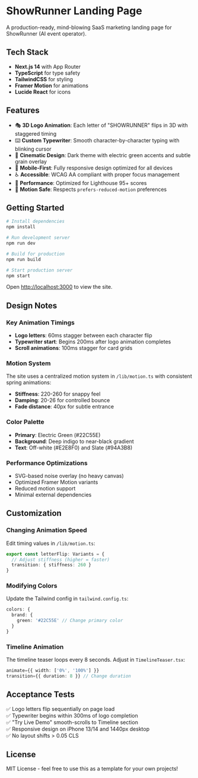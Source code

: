 # ShowRunner Landing Page

A production-ready, mind-blowing SaaS marketing landing page for ShowRunner (AI event operator).

## Tech Stack

- **Next.js 14** with App Router
- **TypeScript** for type safety
- **TailwindCSS** for styling
- **Framer Motion** for animations
- **Lucide React** for icons

## Features

- 🎭 **3D Logo Animation**: Each letter of "SHOWRUNNER" flips in 3D with staggered timing
- ⌨️ **Custom Typewriter**: Smooth character-by-character typing with blinking cursor
- 🎨 **Cinematic Design**: Dark theme with electric green accents and subtle grain overlay
- 📱 **Mobile-First**: Fully responsive design optimized for all devices
- ♿ **Accessible**: WCAG AA compliant with proper focus management
- 🚀 **Performance**: Optimized for Lighthouse 95+ scores
- 🎪 **Motion Safe**: Respects `prefers-reduced-motion` preferences

## Getting Started

```bash
# Install dependencies
npm install

# Run development server
npm run dev

# Build for production
npm run build

# Start production server
npm start
```

Open [http://localhost:3000](http://localhost:3000) to view the site.

## Design Notes

### Key Animation Timings
- **Logo letters**: 60ms stagger between each character flip
- **Typewriter start**: Begins 200ms after logo animation completes
- **Scroll animations**: 100ms stagger for card grids

### Motion System
The site uses a centralized motion system in `/lib/motion.ts` with consistent spring animations:
- **Stiffness**: 220-260 for snappy feel
- **Damping**: 20-26 for controlled bounce
- **Fade distance**: 40px for subtle entrance

### Color Palette
- **Primary**: Electric Green (#22C55E)
- **Background**: Deep indigo to near-black gradient
- **Text**: Off-white (#E2E8F0) and Slate (#94A3B8)

### Performance Optimizations
- SVG-based noise overlay (no heavy canvas)
- Optimized Framer Motion variants
- Reduced motion support
- Minimal external dependencies

## Customization

### Changing Animation Speed
Edit timing values in `/lib/motion.ts`:
```typescript
export const letterFlip: Variants = {
  // Adjust stiffness (higher = faster)
  transition: { stiffness: 260 }
}
```

### Modifying Colors
Update the Tailwind config in `tailwind.config.ts`:
```typescript
colors: {
  brand: {
    green: '#22C55E' // Change primary color
  }
}
```

### Timeline Animation
The timeline teaser loops every 8 seconds. Adjust in `TimelineTeaser.tsx`:
```typescript
animate={{ width: ['0%', '100%'] }}
transition={{ duration: 8 }} // Change duration
```

## Acceptance Tests

✅ Logo letters flip sequentially on page load  
✅ Typewriter begins within 300ms of logo completion  
✅ "Try Live Demo" smooth-scrolls to Timeline section  
✅ Responsive design on iPhone 13/14 and 1440px desktop  
✅ No layout shifts > 0.05 CLS  

## License

MIT License - feel free to use this as a template for your own projects!
